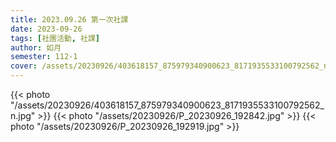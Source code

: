```yaml
---
title: 2023.09.26 第一次社課
date: 2023-09-26
tags: [社團活動, 社課]
author: 如月
semester: 112-1
cover: /assets/20230926/403618157_875979340900623_8171935533100792562_n.jpg
---
```


{{< photo "/assets/20230926/403618157_875979340900623_8171935533100792562_n.jpg" >}}
{{< photo "/assets/20230926/P_20230926_192842.jpg" >}}
{{< photo "/assets/20230926/P_20230926_192919.jpg" >}}
